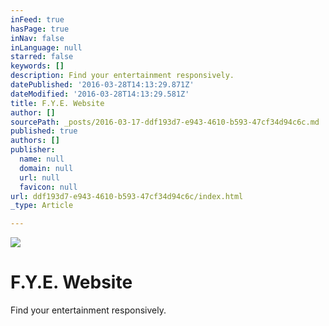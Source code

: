 ```yaml
---
inFeed: true
hasPage: true
inNav: false
inLanguage: null
starred: false
keywords: []
description: Find your entertainment responsively.
datePublished: '2016-03-28T14:13:29.871Z'
dateModified: '2016-03-28T14:13:29.581Z'
title: F.Y.E. Website
author: []
sourcePath: _posts/2016-03-17-ddf193d7-e943-4610-b593-47cf34d94c6c.md
published: true
authors: []
publisher:
  name: null
  domain: null
  url: null
  favicon: null
url: ddf193d7-e943-4610-b593-47cf34d94c6c/index.html
_type: Article

---
```

![](https://the-grid-user-content.s3-us-west-2.amazonaws.com/8949f5df-09f6-439e-bec2-a354f7660567.jpg)

# F.Y.E. Website

Find your entertainment responsively.